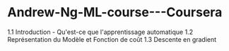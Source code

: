 # Andrew-Ng-ML-course---Coursera

1.1 Introduction - Qu'est-ce que l'apprentissage automatique
1.2 Représentation du Modèle et Fonction de coût
1.3 Descente en gradient
